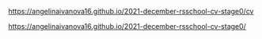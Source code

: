 https://angelinaivanova16.github.io/2021-december-rsschool-cv-stage0/cv

https://angelinaivanova16.github.io/2021-december-rsschool-cv-stage0/

